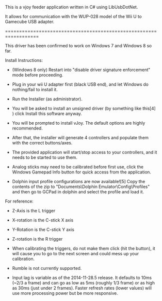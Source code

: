 This is a vjoy feeder application written in C# using LibUsbDotNet. 

It allows for communication with the WUP-028 model of the Wii U to Gamecube USB adapter.

==================================================================

This driver has been confirmed to work on Windows 7 and Windows 8 so far.

Install Instructions:

-   (Windows 8 only) Restart into "disable driver signature enforcement" mode before proceeding.

-   Plug in your wii U adapter first (black USB end), and let Windows do nothing/fail to install it.

-   Run the Installer (as administrator).

-   You will be asked to install an unsigned driver (by something like this[4] ) click Install this software anyway.

-   You will be prompted to install vJoy. The default options are highly recommended.

-   After that, the installer will generate 4 controllers and populate them with the correct buttons/axes.

-   The provided application will start/stop access to your controllers, and it needs to be started to use them.

-   Analog sticks may need to be calibrated before first use, click the Windows Gamepad Info button for quick access from the application.

-   Dolphin input profile configurations are now available![5] Copy the contents of the zip to "Documents\Dolphin Emulator\Config\Profiles" and then go to GCPad in dolphin and select the profile and load it.

For reference:

*   Z-Axis is the L trigger

*   X-rotation is the C-stick X axis

*   Y-Rotation is the C-stick Y axis

*   Z-rotation is the R trigger

*   When calibrating the triggers, do not make them click (hit the button), it will cause you to go to the next screen and could mess up your calibration.

*   Rumble is not currently supported.

*   Input lag is variable as of the 2014-11-28.5 release. It defaults to 10ms (~2/3 a frame) and can go as low as 5ms (roughly 1/3 frame) or as high as 30ms (just under 2 frames). Faster refresh rates (lower values) will use more processing power but be more responsive.